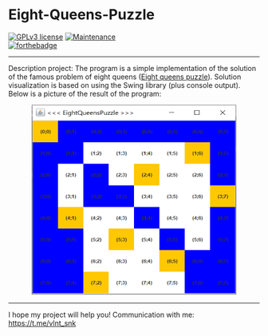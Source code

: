 # Eight-Queens-Puzzle

[![GPLv3 license](https://img.shields.io/badge/License-GPLv3-blue.svg)](http://perso.crans.org/besson/LICENSE.html)
[![Maintenance](https://img.shields.io/badge/Maintained%3F-no-red.svg)](https://GitHub.com/Naereen/StrapDown.js/graphs/commit-activity)  
[![forthebadge](https://forthebadge.com/images/badges/made-with-java.svg)](https://forthebadge.com)

---

Description project: The program is a simple implementation of the solution of the famous problem of eight queens ([Eight queens puzzle](https://en.wikipedia.org/wiki/Eight_queens_puzzle)). Solution visualization is based on using the Swing library (plus console output).  
Below is a picture of the result of the program:  

<p align="center">
  <img  width="410" height="380" src="https://github.com/SValentyn/Eight-Queens-Puzzle/blob/master/task_solution.png">
</p>

---

I hope my project will help you! Communication with me: https://t.me/vlnt_snk
